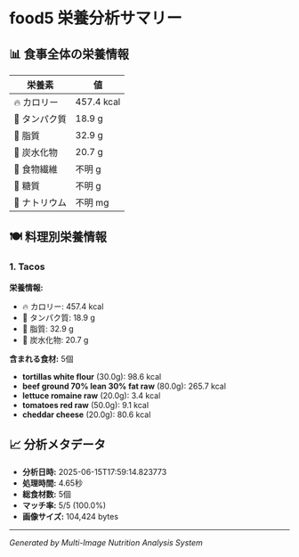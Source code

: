 # food5 栄養分析サマリー

## 📊 食事全体の栄養情報

| 栄養素 | 値 |
|--------|-----|
| 🔥 カロリー | 457.4 kcal |
| 🥩 タンパク質 | 18.9 g |
| 🧈 脂質 | 32.9 g |
| 🍞 炭水化物 | 20.7 g |
| 🌾 食物繊維 | 不明 g |
| 🍯 糖質 | 不明 g |
| 🧂 ナトリウム | 不明 mg |

## 🍽️ 料理別栄養情報

### 1. Tacos

**栄養情報:**
- 🔥 カロリー: 457.4 kcal
- 🥩 タンパク質: 18.9 g
- 🧈 脂質: 32.9 g
- 🍞 炭水化物: 20.7 g

**含まれる食材:** 5個

- **tortillas white flour** (30.0g): 98.6 kcal
- **beef ground 70% lean 30% fat raw** (80.0g): 265.7 kcal
- **lettuce romaine raw** (20.0g): 3.4 kcal
- **tomatoes red raw** (50.0g): 9.1 kcal
- **cheddar cheese** (20.0g): 80.6 kcal

## 📈 分析メタデータ

- **分析日時:** 2025-06-15T17:59:14.823773
- **処理時間:** 4.65秒
- **総食材数:** 5個
- **マッチ率:** 5/5 (100.0%)
- **画像サイズ:** 104,424 bytes

---
*Generated by Multi-Image Nutrition Analysis System*
